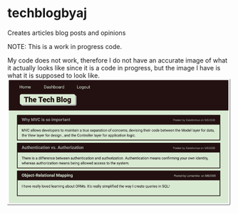 # techblogbyaj
Creates articles blog posts and opinions

NOTE:  This is a work in progress code.










My code does not work, therefore I do not have an accurate image of what it actually looks like since it is a code in progress, but the image I have is what it is supposed to look like.  
![Alt text](image.png)